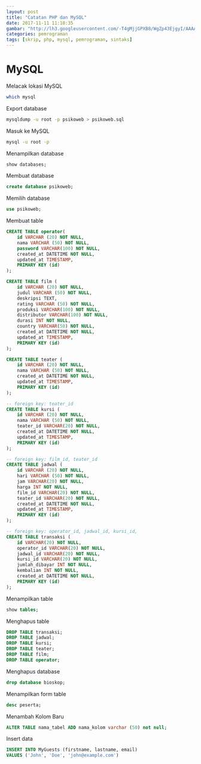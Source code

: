 ```yaml
---
layout: post
title: "Catatan PHP dan MySQL"
date: 2017-11-11 11:10:35
gambar: "http://lh3.googleusercontent.com/-T4gMjjGPXB8/WgZp43EjgyI/AAAAAAAACro/Ker3LeH2WjIox1Xf3Z1zFMl8Jx5NtnM1wCLcBGAs/s900/php-elephant-logo-bd4f9d83be8c8563248fe4793f90bae7.png"
categories: pemrograman
tags: [skrip, php, mysql, pemrograman, sintaks]
---
```


# MySQL

Melacak lokasi MySQL

```bash
which mysql
```

Export database

```bash
mysqldump -u root -p psikoweb > psikoweb.sql
```

Masuk ke MySQL

```bash
mysql -u root -p
```

Menampilkan database

```sql
show databases;
```

Membuat database

```sql
create database psikoweb;
```

Memilih database

```sql
use psikoweb;
```

Membuat table

```sql
CREATE TABLE operator(
    id VARCHAR (20) NOT NULL,
    nama VARCHAR (50) NOT NULL,
    password VARCHAR(100) NOT NULL,
    created_at DATETIME NOT NULL,
    updated_at TIMESTAMP,
    PRIMARY KEY (id)
);

CREATE TABLE film (
    id VARCHAR (20) NOT NULL,
    judul VARCHAR (50) NOT NULL,
    deskripsi TEXT,
    rating VARCHAR (50) NOT NULL,
    produksi VARCHAR(100) NOT NULL,
    distributor VARCHAR(100) NOT NULL,
    durasi INT NOT NULL,
    country VARCHAR(50) NOT NULL,
    created_at DATETIME NOT NULL,
    updated_at TIMESTAMP,
    PRIMARY KEY (id)
);

CREATE TABLE teater (
    id VARCHAR (20) NOT NULL,
    nama VARCHAR (50) NOT NULL,
    created_at DATETIME NOT NULL,
    updated_at TIMESTAMP,
    PRIMARY KEY (id)
);

-- foreign key: teater_id
CREATE TABLE kursi (
    id VARCHAR (20) NOT NULL,
    nama VARCHAR (50) NOT NULL,
    teater_id VARCHAR(20) NOT NULL,
    created_at DATETIME NOT NULL,
    updated_at TIMESTAMP,
    PRIMARY KEY (id)
);

-- foreign key: film_id, teater_id
CREATE TABLE jadwal (
    id VARCHAR (20) NOT NULL,
    hari VARCHAR (50) NOT NULL,
    jam VARCHAR(20) NOT NULL,
    harga INT NOT NULL,
    film_id VARCHAR(20) NOT NULL,
    teater_id VARCHAR(20) NOT NULL,
    created_at DATETIME NOT NULL,
    updated_at TIMESTAMP,
    PRIMARY KEY (id)
);

-- foreign key: operator_id, jadwal_id, kursi_id, 
CREATE TABLE transaksi (
    id VARCHAR(20) NOT NULL,
    operator_id VARCHAR(20) NOT NULL,
    jadwal_id VARCHAR(20) NOT NULL,
    kursi_id VARCHAR(20) NOT NULL,
    jumlah_dibayar INT NOT NULL,
    kembalian INT NOT NULL,
    created_at DATETIME NOT NULL,
    PRIMARY KEY (id)
);
```

Menampilkan table

```sql
show tables;
```

Menghapus table

```sql
DROP TABLE transaksi;
DROP TABLE jadwal;
DROP TABLE kursi;
DROP TABLE teater;
DROP TABLE film;
DROP TABLE operator;
```

Menghapus database

```sql
drop database bioskop;
```

Menampilkan form table

```sql
desc peserta;
```

Menambah Kolom Baru

```sql
ALTER TABLE nama_tabel ADD nama_kolom varchar (50) not null;
```

Insert data

```sql
INSERT INTO MyGuests (firstname, lastname, email)
VALUES ('John', 'Doe', 'john@example.com')
```